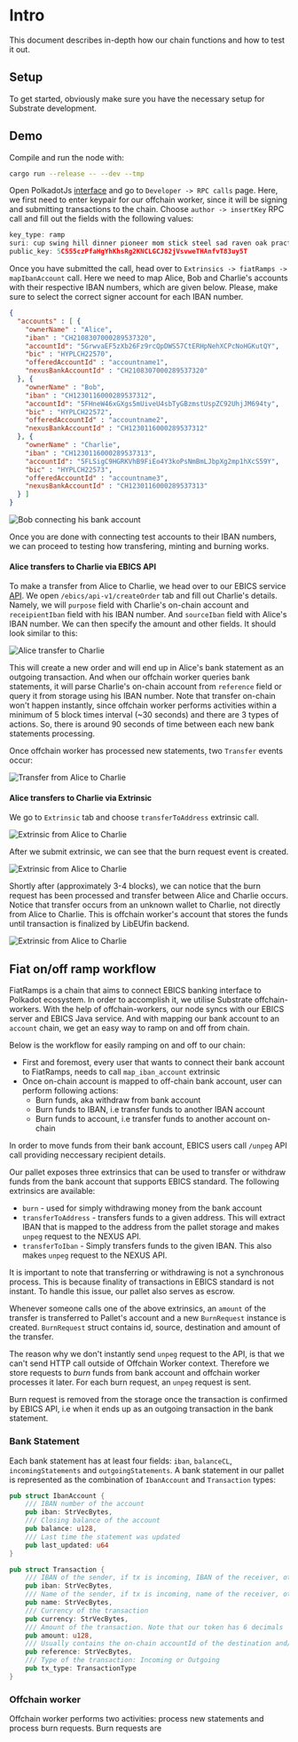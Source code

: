# Intro

This document describes in-depth how our chain functions and how to test it out.

## Setup

To get started, obviously make sure you have the necessary setup for Substrate development.

## Demo

Compile and run the node with:

```bash
cargo run --release -- --dev --tmp
```

Open PolkadotJs [interface](https://polkadot.js.org/apps/?rpc=ws%3A%2F%2F127.0.0.1%3A9944#/explorer) and go to `Developer -> RPC calls` page. Here, we first need to enter keypair for our offchain worker, since it will be signing and submitting transactions to the chain. Choose `author -> insertKey` RPC call and fill out the fields with the following values:

```js
key_type: ramp
suri: cup swing hill dinner pioneer mom stick steel sad raven oak practice
public_key: 5C555czPfaHgYhKhsRg2KNCLGCJ82jVsvweTHAnfvT83uy5T
```

Once you have submitted the call, head over to `Extrinsics -> fiatRamps -> mapIbanAccount` call. Here we need to map Alice, Bob and Charlie's accounts with their respective IBAN numbers, which are given below. Please, make sure to select the correct signer account for each IBAN number.

```json
{
  "accounts" : [ {
    "ownerName" : "Alice",
    "iban" : "CH2108307000289537320",
    "accountId": "5GrwvaEF5zXb26Fz9rcQpDWS57CtERHpNehXCPcNoHGKutQY",
    "bic" : "HYPLCH22570",
    "offeredAccountId" : "accountname1",
    "nexusBankAccountId" : "CH2108307000289537320"
  }, {
    "ownerName" : "Bob",
    "iban" : "CH1230116000289537312",
    "accountId": "5FHneW46xGXgs5mUiveU4sbTyGBzmstUspZC92UhjJM694ty",
    "bic" : "HYPLCH22572",
    "offeredAccountId" : "accountname2",
    "nexusBankAccountId" : "CH1230116000289537312"
  }, {
    "ownerName" : "Charlie",
    "iban" : "CH1230116000289537313",
    "accountId": "5FLSigC9HGRKVhB9FiEo4Y3koPsNmBmLJbpXg2mp1hXcS59Y",
    "bic" : "HYPLCH22573",
    "offeredAccountId" : "accountname3",
    "nexusBankAccountId" : "CH1230116000289537313"
  } ]
}
```

![Bob connecting his bank account](/assets/bob-map-iban.png)

Once you are done with connecting test accounts to their IBAN numbers, we can proceed to testing how transfering, minting and burning works.

#### Alice transfers to Charlie via EBICS API

To make a transfer from Alice to Charlie, we head over to our EBICS service [API](http://w.e36.io:8093/ebics/swagger-ui/?url=/ebics/v2/api-docs/#/). We open `/ebics/api-v1/createOrder` tab and fill out Charlie's details. Namely, we will `purpose` field with Charlie's on-chain account and `receipientIban` field with his IBAN number. And `sourceIban` field with Alice's IBAN number. We can then specify the amount and other fields. It should look similar to this:

![Alice transfer to Charlie](/assets/alice-transfer-charlie.png)

This will create a new order and will end up in Alice's bank statement as an outgoing transaction. And when our offchain worker queries bank statements, it will parse Charlie's on-chain account from `reference` field or query it from storage using his IBAN number. Note that transfer on-chain won't happen instantly, since offchain worker performs activities within a minimum of 5 block times interval (~30 seconds) and there are 3 types of actions. So, there is around 90 seconds of time between each new bank statements processing. 

Once offchain worker has processed new statements, two `Transfer` events occur:

![Transfer from Alice to Charlie](/assets/alice-bob-events.png)

#### Alice transfers to Charlie via Extrinsic

We go to `Extrinsic` tab and choose `transferToAddress` extrinsic call.

![Extrinsic from Alice to Charlie](/assets/alice-charlie-ext.png)

After we submit extrinsic, we can see that the burn request event is created.

![Extrinsic from Alice to Charlie](/assets/alice-charlie-event-request.png)

Shortly after (approximately 3-4 blocks), we can notice that the burn request has been processed and transfer between Alice and Charlie occurs. Notice that transfer occurs from an unknown wallet to Charlie, not directly from Alice to Charlie. This is offchain worker's account that stores the funds until transaction is finalized by LibEUfin backend.

![Extrinsic from Alice to Charlie](/assets/alice-charlie-transfer.png)

## Fiat on/off ramp workflow

FiatRamps is a chain that aims to connect EBICS banking interface to Polkadot ecosystem. In order to accomplish it, we utilise Substrate offchain-workers. With the help of offchain-workers, our node syncs with our EBICS server and EBICS Java service. And with mapping our bank account to an `account` chain, we get an easy way to ramp on and off from chain.

Below is the workflow for easily ramping on and off to our chain:

- First and foremost, every user that wants to connect their bank account to FiatRamps, needs to call `map_iban_account` extrinsic
- Once on-chain account is mapped to off-chain bank account, user can perform following actions:
  - Burn funds, aka withdraw from bank account
  - Burn funds to IBAN, i.e transfer funds to another IBAN account
  - Burn funds to account, i.e transfer funds to another account on-chain

In order to move funds from their bank account, EBICS users call `/unpeg` API call providing neccessary recipient details.

Our pallet exposes three extrinsics that can be used to transfer or withdraw funds from the bank account that supports EBICS standard. The following extrinsics are available:

- `burn` - used for simply withdrawing money from the bank account  
- `transferToAddress` - transfers funds to a given address. This will extract IBAN that is mapped to the address from the pallet storage and makes `unpeg` request to the NEXUS API.  
- `transferToIban` - Simply transfers funds to the given IBAN. This also makes `unpeg` request to the NEXUS API.

It is important to note that transferring or withdrawing is not a synchronous process. This is because finality of transactions in EBICS standard is not instant. To handle this issue, our pallet also serves as escrow.

Whenever someone calls one of the above extrinsics, an `amount` of the transfer is transferred to Pallet's account and a new `BurnRequest` instance is created. `BurnRequest` struct contains id, source, destination and amount of the transfer.

The reason why we don't instantly send `unpeg` request to the API, is that we can't send HTTP call outside of Offchain Worker context. Therefore we store requests to *burn* funds from bank account and offchain worker processes it later. For each burn request, an `unpeg` request is sent.

Burn request is removed from the storage once the transaction is confirmed by EBICS API, i.e when it ends up as an outgoing transaction in the bank statement.

### Bank Statement

Each bank statement has at least four fields: `iban`, `balanceCL`, `incomingStatements` and `outgoingStatements`. A bank statement in our pallet is represented as the combination of `IbanAccount` and `Transaction` types:

```rust
pub struct IbanAccount {
    /// IBAN number of the account
	pub iban: StrVecBytes,
	/// Closing balance of the account
	pub balance: u128,
	/// Last time the statement was updated
	pub last_updated: u64
}

pub struct Transaction {
    /// IBAN of the sender, if tx is incoming, IBAN of the receiver, otherwise
	pub iban: StrVecBytes,
    /// Name of the sender, if tx is incoming, name of the receiver, otherwise
	pub name: StrVecBytes,
    /// Currency of the transaction
	pub currency: StrVecBytes,
    /// Amount of the transaction. Note that our token has 6 decimals
	pub amount: u128,
	/// Usually contains the on-chain accountId of the destination and/or burn request nonce
	pub reference: StrVecBytes,
    /// Type of the transaction: Incoming or Outgoing
	pub tx_type: TransactionType
}
```

### Offchain worker

Offchain worker performs two activities: process new statements and process burn requests. Burn requests are 